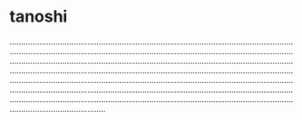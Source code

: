 # tanoshi
..............................................................................................................................................................................................................................................................................................................................................................................................................................................................................................................................................................................................................................................................................................................................................................................................................................................................................................................................................